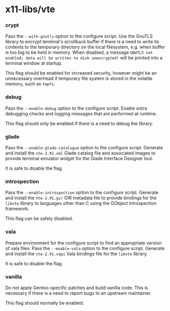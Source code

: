 # x11-libs/vte

### crypt
Pass the `--with-gnutls` option to the configure script. Use the GnuTLS library to encrypt terminal's scrollback buffer if there is a need to write its contents to the temporary directory on the local filesystem, e.g. when buffer is too big to be held in memory. When disabled, a message `GNUTLS not enabled; data will be written to disk unencrypted!` will be printed into a terminal window at startup.

This flag should be enabled for increased security, however might be an unnecessary overhead if temporary file system is stored in the volatile memory, such as `tmpfs`.

### debug
Pass the `--enable-debug` option to the configure script. Enable extra debugging checks and logging messages that are performed at runtime.

This flag should only be enabled if there is a need to debug the library.

### glade
Pass the `--enable-glade-catalogue` option to the configure script. Generate and install the `vte-2.91.xml` Glade catalog file and associated images to provide terminal emulator widget for the Glade Interface Designer tool.

It is safe to disable the flag.

### introspection
Pass the `--enable-introspection` option to the configure script. Generate and install the `Vte-2.91.gir` GIR metadata file to provide bindings for the `libvte` library to languages other than C using the GObject Introspection framework.

This flag can be safely disabled.

### vala
Prepare environment for the configure script to find an appropriate version of vala files. Pass the `--enable-vala` option to the configure script. Generate and install the `vte-2.91.vapi` Vala bindings file for the `libvte` library.

It is safe to disable the flag.

### vanilla
Do not apply Gentoo-specific patches and build vanilla code. This is necessary if there is a need to report bugs to an upstream maintainer.

This flag should normally be enabled.
